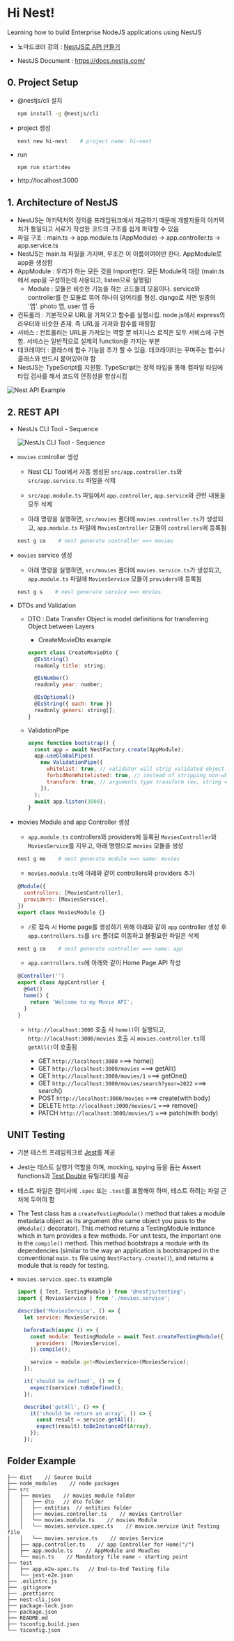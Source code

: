 # Hi Nest!

Learning how to build Enterprise NodeJS applications using NestJS

- 노마드코더 강의 : [NestJS로 API 만들기](https://nomadcoders.co/nestjs-fundamentals)

- NestJS Document : https://docs.nestjs.com/

## 0. Project Setup

- @nestjs/cli 설치

  ```zsh
  npm install -g @nestjs/cli
  ```

- project 생성

  ```zsh
  nest new hi-nest    # project name: hi-nest
  ```

- run

  ```zsh
  npm run start:dev
  ```

- http://localhost:3000

## 1. Architecture of NestJS

- NestJS는 아키텍처의 정의를 프레임워크에서 제공하기 때문에 개발자들의 아키텍처가 통일되고 서로가 작성한 코드의 구조를 쉽게 파악할 수 있음
- 파일 구조 : main.ts -> app.module.ts (AppModule) -> app.controller.ts -> app.service.ts
- NestJS는 main.ts 파일을 가지며, 무조건 이 이름이여야만 한다. AppModule로 app을 생성함
- AppModule : 우리가 하는 모든 것을 Import한다. 모든 Module의 대장 (main.ts에서 app을 구성하는데 사용되고, listen으로 실행됨)
  - Module : 모듈은 비슷한 기능을 하는 코드들의 모음이다. service와 controller를 한 모듈로 묶어 하나의 덩어리를 형성. django로 치면 일종의 '앱'. photo 앱, user 앱 등
- 컨트롤러 : 기본적으로 URL을 가져오고 함수를 실행시킴. node.js에서 express의 라우터와 비슷한 존재. 즉 URL을 가져와 함수를 매핑함
- 서비스 : 컨트롤러는 URL을 가져오는 역할 뿐 비지니스 로직은 모두 서비스에 구현함. 서비스는 일반적으로 실제의 function을 가지는 부분
- 데코레이터 : 클래스에 함수 기능을 추가 할 수 있음. 데코레이터는 꾸며주는 함수나 클래스와 반드시 붙어있어야 함
- NestJS는 TypeScript를 지원함. TypeScript는 정적 타입을 통해 컴파일 타임에 타입 검사를 해서 코드의 안정성을 향상시킴

![Nest API Example](img/nest-api-example.png)

## 2. REST API

- NestJs CLI Tool - Sequence

  ![NestJs CLI Tool - Sequence](img/nestjs-cli-tool.png)

- `movies` controller 생성

  - Nest CLI Tool에서 자동 생성된 `src/app.controller.ts`와 `src/app.service.ts` 파일을 삭제

  - `src/app.module.ts` 파일에서 `app.controller`, `app.service`와 관련 내용을 모두 삭제

  - 아래 명령을 실행하면, `src/movies` 폴더에 `movies.controller.ts`가 생성되고, `app.module.ts` 파일에 `MoviesController` 모듈이 `controllers`에 등록됨

  ```zsh
  nest g co    # nest generate controller ==> movies
  ```

- `movies` service 생성

  - 아래 명령을 실행하면, `src/movies` 폴더에 `movies.service.ts`가 생성되고, `app.module.ts` 파일에 `MoviesService` 모듈이 `providers`에 등록됨

  ```zsh
  nest g s    # nest generate service ==> movies
  ```

- DTOs and Validation

  - DTO : Data Transfer Object is model definitions for transferring Object between Layers

    - CreateMovieDto example

    ```js
    export class CreateMovieDto {
      @IsString()
      readonly title: string;

      @IsNumber()
      readonly year: number;

      @IsOptional()
      @IsString({ each: true })
      readonly geners: string[];
    }
    ```

  - ValidationPipe

    ```js
    async function bootstrap() {
      const app = await NestFactory.create(AppModule);
      app.useGlobalPipes(
        new ValidationPipe({
          whitelist: true, // validator will strip validated object of any properties that do not have any decorators
          forbidNonWhitelisted: true, // instead of stripping non-whitelisted properties validator will throw an error
          transform: true, // arguments type transform (ex, string ==> number)
        }),
      );
      await app.listen(3000);
    }
    ```

- movies Module and app Controller 생성

  - `app.module.ts` controllers와 providers에 등록된 `MoviesController`와 `MoviesService`를 지우고, 아래 명령으로 `movies` 모듈을 생성

  ```zsh
  nest g mo    # nest generate module ==> name: movies
  ```

  - `movies.module.ts`에 아래와 같이 controllers와 providers 추가

  ```js
  @Module({
    controllers: [MoviesController],
    providers: [MoviesService],
  })
  export class MoviesModule {}
  ```

  - `/`로 접속 시 Home page를 생성하기 위해 아래와 같이 `app` controller 생성 후 `app.controllers.ts`를 `src` 폴더로 이동하고 불필요한 파일은 삭제

  ```zsh
  nest g co    # nest generate controller ==> name: app
  ```

  - `app.controllers.ts`에 아래와 같이 Home Page API 작성

  ```js
  @Controller('')
  export class AppController {
    @Get()
    home() {
      return 'Welcome to my Movie API';
    }
  }
  ```

  - `http://localhost:3000` 호출 시 `home()`이 실행되고, `http://localhost:3000/movies` 호출 시 `movies.controller.ts`의 `getAll()`이 호출됨

    - GET `http://localhost:3000` ===> home()
    - GET `http://localhost:3000/movies` ===> getAll()
    - GET `http://localhost:3000/movies/1` ===> getOne()
    - GET `http://localhost:3000/movies/search?year=2022` ===> search()
    - POST `http://localhost:3000/movies` ===> create(with body)
    - DELETE `http://localhost:3000/movies/1` ===> remove()
    - PATCH `http://localhost:3000/movies/1` ===> patch(with body)

## UNIT Testing

- 기본 테스트 프레임워크로 [Jest](https://github.com/facebook/jest)를 제공

- Jest는 테스트 실행기 역할을 하며, mocking, spying 등을 돕는 Assert functions과 [Test Double](https://martinfowler.com/bliki/TestDouble.html) 유틸리티를 제공

- 테스트 파일은 접미사에 `.spec` 또는 `.test`를 포함해야 하며, 테스트 하려는 파일 근처에 두어야 함

- The Test class has a `createTestingModule()` method that takes a module metadata object as its argument (the same object you pass to the `@Module()` decorator). This method returns a TestingModule instance which in turn provides a few methods. For unit tests, the important one is the `compile()` method. This method bootstraps a module with its dependencies (similar to the way an application is bootstrapped in the conventional `main.ts` file using `NestFactory.create()`), and returns a module that is ready for testing.

- `movies.service.spec.ts` example

  ```js
  import { Test, TestingModule } from '@nestjs/testing';
  import { MoviesService } from './movies.service';

  describe('MoviesService', () => {
    let service: MoviesService;

    beforeEach(async () => {
      const module: TestingModule = await Test.createTestingModule({
        providers: [MoviesService],
      }).compile();

      service = module.get<MoviesService>(MoviesService);
    });

    it('should be defined', () => {
      expect(service).toBeDefined();
    });

    describe('getAll', () => {
      it('should be return an array', () => {
        const result = service.getAll();
        expect(result).toBeInstanceOf(Array);
      });
    });
  ```

## Folder Example

```
├── dist    // Source build
├── node_modules    // node packages
├── src
│   ├── movies    // movies module folder
│   │   ├── dto   // dto folder
│   │   ├── entities  // entities folder
│   │   ├── movies.controller.ts    // movies Controller
│   │   └── movies.module.ts    // movies Module
│   │   └── movies.service.spec.ts    // movice.service Unit Testing file
│   │   └── movies.service.ts    // movies Service
│   ├── app.controller.ts    // app Controller for Home("/")
│   ├── app.module.ts    // AppModule and Moudles
│   └── main.ts    // Mandatory file name - starting point
├── test
│   ├── app.e2e-spec.ts   // End-to-End Testing file
│   └── jest-e2e.json
├── .eslintrc.js
├── .gitignore
├── .prettierrc
├── nest-cli.json
├── package-lock.json
├── package.json
├── README.md
├── tsconfig.build.json
└── tsconfig.json
```
